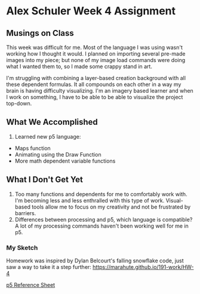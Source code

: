 # Alex Schuler Week 4 Assignment

## Musings on Class
  This week was difficult for me. Most of the language I was using wasn't working how I thought it would. I planned on importing several pre-made images into my piece; but none of my image load commands were doing what I wanted them to, so I made some crappy stand in art.

  I'm struggling with combining a layer-based creation background with all these dependent formulas. It all compounds on each other in a way my brain is having difficulty visualizing. I'm an imagery based learner and when I work on something, I have to be able to be able to visualize the project top-down.

## What We Accomplished

1. Learned new p5 language:
* Maps function
* Animating using the Draw Function
* More math dependent variable functions

## What I Don't Get Yet

1. Too many functions and dependents for me to comfortably work with. I'm becoming less and less enthralled with this type of work. Visual-based tools allow me to focus on my creativity and not be frustrated by  barriers.
2. Differences between processing and p5, which language is compatible? A lot of my processing commands haven't been working well for me in p5.

### My Sketch
Homework was inspired by Dylan Belcourt's falling snowflake code, just saw a way to take it a step further: https://marahute.github.io/191-work/HW-4

[p5 Reference Sheet](https://p5js.org/reference/)
